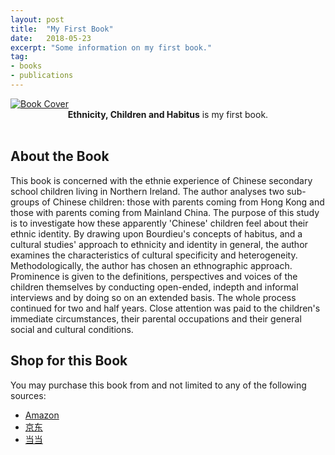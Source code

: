 ```yaml
---
layout: post
title:  "My First Book"
date:   2018-05-23
excerpt: "Some information on my first book."
tag:
- books
- publications
---
```


<a href="{{ site.url }}/images/book.jpg">
    <img src="{{ site.url }}/images/book.jpg" alt="Book Cover">
</a>  

<center><b>Ethnicity, Children and Habitus</b> is my first book.</center><br>

## About the Book

This book is concerned with the ethnie experience of Chinese secondary school
children living in Northern Ireland. The author analyses two sub-groups of
Chinese children: those with parents coming from Hong Kong and those with
parents coming from Mainland China. The purpose of this study is to investigate
how these apparently 'Chinese' children feel about their ethnic identity. By
drawing upon Bourdieu's concepts of habitus, and a cultural studies' approach
to ethnicity and identity in general, the author examines the characteristics of
cultural specificity and heterogeneity. Methodologically, the author has chosen
an ethnographic approach. Prominence is given to the definitions, perspectives
and voices of the children themselves by conducting open-ended, indepth and
informal interviews and by doing so on an extended basis. The whole process
continued for two and half years. Close attention was paid to the children's
immediate circumstances, their parental occupations and their general social and
cultural conditions.


## Shop for this Book

You may purchase this book from and not limited to any of the following sources:
* [Amazon <i class="fab fa-amazon"></i>](https://www.amazon.com/%E7%A7%8D%E6%97%8F%E5%84%BF%E7%AB%A5%E4%B9%A0%E6%80%A7-%E8%8B%B1%E6%96%87%E7%89%88-%E7%A4%BE%E4%BC%9A%E5%AD%A6%E7%A0%94%E7%A9%B6%E4%B8%9B%E4%B9%A6-%E5%86%AF%E5%86%B0/dp/7519206602/ref=sr_1_1?ie=UTF8&qid=1528002247&sr=8-1&keywords=%E7%A7%8D%E6%97%8F%E5%84%BF%E7%AB%A5%E4%B9%A0%E6%80%A7)
* [京东](http://e.jd.com/30316650.html)
* [当当](http://product.dangdang.com/23935072.html)
